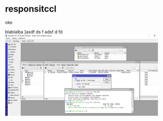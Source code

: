 # responsitccl
oke

blablalba
]asdf
ds
f
adsf 
d
fd
![unifi1.PNG](https://github.com/erwinrobbip/responsitccl/blob/master/unifi1.PNG)
